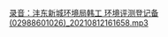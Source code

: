 [录音：沣东新城环境局韩工  环境评测登记备(02988601026)_20210812161658.mp3](https://github.com/user-attachments/files/22572473/02988601026._20210812161658.mp3)